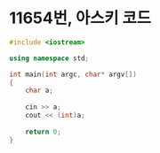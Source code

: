 # 11654번, 아스키 코드

```C++
#include <iostream>

using namespace std;

int main(int argc, char* argv[])
{
    char a;
    
    cin >> a;
    cout << (int)a;
    
    return 0;
}
```
